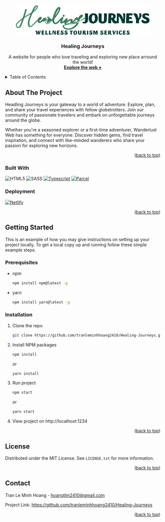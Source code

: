 <!-- PROJECT LOGO -->
<br />
<div align="center">
  <a href="https://healing-journeys.netlify.app">
    <img src="./src/assets/images/logo.svg" alt="Logo">
  </a>

  <h3 align="center">Healing Journeys</h3>

  <p align="center">
    A website for people who love traveling and exploring new place arround the world!
    <br />
    <a href="https://healing-journeys.netlify.app/"><strong>Explore the web »</strong></a>
    <br />
</div>

<!-- TABLE OF CONTENTS -->
<details>
  <summary>Table of Contents</summary>
  <ol>
    <li>
      <a href="#about-the-project">About The Project</a>
      <ul>
        <li><a href="#built-with">Built With</a></li>
      </ul>
    </li>
    <li>
      <a href="#getting-started">Getting Started</a>
      <ul>
        <li><a href="#prerequisites">Prerequisites</a></li>
        <li><a href="#installation">Installation</a></li>
      </ul>
    </li>
    <li><a href="#license">License</a></li>
    <li><a href="#contact">Contact</a></li>
  </ol>
</details>

<!-- ABOUT THE PROJECT -->

## About The Project

Headling Journeys is your gateway to a world of adventure. Explore, plan, and share your travel experiences with fellow globetrotters. Join our community of passionate travelers and embark on unforgettable journeys around the globe.

Whether you're a seasoned explorer or a first-time adventurer, Wanderlust Web has something for everyone. Discover hidden gems, find travel inspiration, and connect with like-minded wanderers who share your passion for exploring new horizons.

<p align="right">(<a href="#readme-top">back to top</a>)</p>

### Built With

![HTML5]
![SASS]
[![Typescript]][Typescript-url]
[![Parcel]][Parcel-url]

### Deployment

[![Netlify]][Netlify-url]

<p align="right">(<a href="#readme-top">back to top</a>)</p>

<!-- GETTING STARTED -->

## Getting Started

This is an example of how you may give instructions on setting up your project locally.
To get a local copy up and running follow these simple example steps.

### Prerequisites

-   npm
    ```sh
    npm install npm@latest -g
    ```
-   yarn
    ```sh
    npm install yarn@latest -g
    ```

### Installation

1. Clone the repo
    ```sh
    git clone https://github.com/tranleminhhoang2410/Healing-Journeys.git
    ```
2. Install NPM packages
    ```sh
    npm install
    ```
    or
    ```sh
    yarn install
    ```
3. Run project

    ```sh
    npm start
    ```

    or

    ```sh
    yarn start
    ```

4. View project on http://localhost:1234

<p align="right">(<a href="#readme-top">back to top</a>)</p>

<!-- LICENSE -->

## License

Distributed under the MIT License. See `LICENSE.txt` for more information.

<p align="right">(<a href="#readme-top">back to top</a>)</p>

<!-- CONTACT -->

## Contact

Tran Le Minh Hoang - hoangtlm2410@gmail.com

Project Link: https://github.com/tranleminhhoang2410/Healing-Journeys

<p align="right">(<a href="#readme-top">back to top</a>)</p>

<!-- MARKDOWN LINKS & IMAGES -->

[HTML5]: https://img.shields.io/badge/HTML5-E34F26?style=for-the-badge&logo=HTML5&logoColor=white
[SASS]: https://img.shields.io/badge/SASS-BF4080?style=for-the-badge&logo=sass&logoColor=white
[Typescript]: https://shields.io/badge/TypeScript-3178C6?style=for-the-badge&logo=TypeScript&logoColor=white
[Typescript-url]: https://www.typescriptlang.org
[Parcel]: https://shields.io/badge/Parcel-yellow?style=for-the-badge
[Parcel-url]: https://parceljs.org
[Netlify]: https://img.shields.io/badge/Netlify-blue?style=for-the-badge&logo=netlify&logoColor=white
[Netlify-url]: https://www.netlify.com
